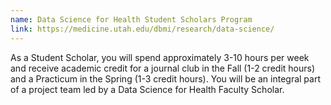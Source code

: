 ```yaml
---
name: Data Science for Health Student Scholars Program
link: https://medicine.utah.edu/dbmi/research/data-science/
---
```


As a Student Scholar, you will spend approximately 3-10 hours per week and receive academic credit for a journal club in the Fall (1-2 credit hours) and a Practicum in the Spring (1-3 credit hours). You will be an integral part of a project team led by a Data Science for Health Faculty Scholar.
